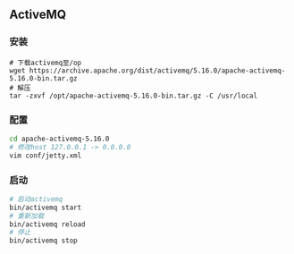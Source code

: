 ## ActiveMQ

### 安装

```shell
# 下载activemq至/op
wget https://archive.apache.org/dist/activemq/5.16.0/apache-activemq-5.16.0-bin.tar.gz
# 解压
tar -zxvf /opt/apache-activemq-5.16.0-bin.tar.gz -C /usr/local
```

### 配置

```bash
cd apache-activemq-5.16.0
# 修改host 127.0.0.1 -> 0.0.0.0
vim conf/jetty.xml
```

### 启动

```bash
# 启动activemq
bin/activemq start
# 重新加载
bin/activemq reload
# 停止
bin/activemq stop
```





